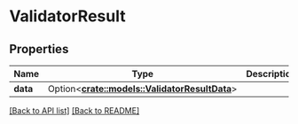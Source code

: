 # ValidatorResult

## Properties

Name | Type | Description | Notes
------------ | ------------- | ------------- | -------------
**data** | Option<[**crate::models::ValidatorResultData**](ValidatorResultData.md)> |  | 

[[Back to API list]](../README.md#documentation-for-api-endpoints) [[Back to README]](../README.md)


